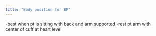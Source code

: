 ```yaml
---
title: "Body position for BP"
---
```

-best when pt is sitting with back and arm supported
-rest pt arm with center of cuff at heart level

